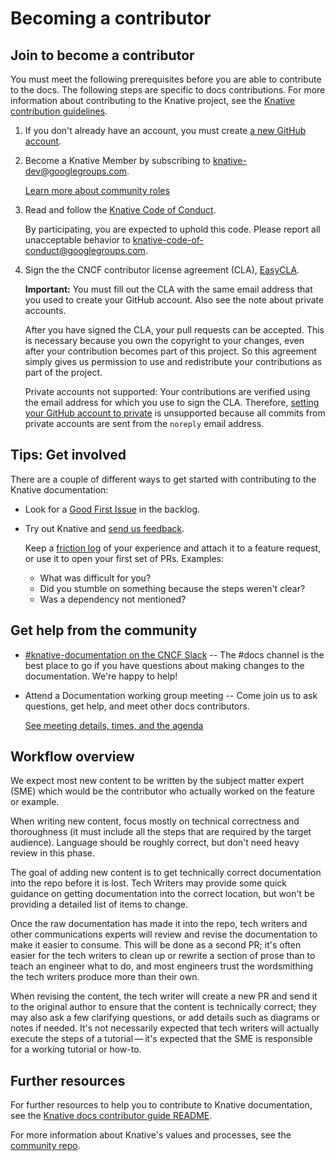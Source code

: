 # Becoming a contributor

## Join to become a contributor

You must meet the following prerequisites before you are able to contribute to
the docs. The following steps are specific to docs contributions.
For more information about contributing to the Knative project, see the
[Knative contribution guidelines](https://github.com/knative/community/blob/main/CONTRIBUTING.md).

1. If you don't already have an account, you must create
   [a new GitHub account](https://github.com/join).

1. Become a Knative Member by subscribing to
   [knative-dev@googlegroups.com](https://groups.google.com/forum/#!forum/knative-dev).

   [Learn more about community roles](https://github.com/knative/community/tree/main/ROLES.md)

1. Read and follow the
   [Knative Code of Conduct](https://github.com/knative/community/blob/main/CODE-OF-CONDUCT.md).

   By participating, you are expected to uphold this code. Please report all
   unacceptable behavior to <knative-code-of-conduct@googlegroups.com>.

1. Sign the the CNCF contributor license agreement (CLA), [EasyCLA](https://easycla.lfx.linuxfoundation.org/).

   **Important:** You must fill out the CLA with the same email address that you
   used to create your GitHub account. Also see the note about private accounts.

   After you have signed the CLA, your pull requests can be accepted. This is necessary because you own the copyright to your changes, even after your contribution becomes part of this project. So this agreement simply gives us permission to use and redistribute your contributions as part of the project.

   Private accounts not supported: Your contributions are verified using the
   email address for which you use to sign the CLA. Therefore,
   [setting your GitHub account to private](https://help.github.com/en/articles/setting-your-commit-email-address)
   is unsupported because all commits from private accounts are sent from the
   `noreply` email address.

## Tips: Get involved

There are a couple of different ways to get started with contributing to the
Knative documentation:

- Look for a
  [Good First Issue](https://github.com/knative/docs/labels/kind%2Fgood-first-issue)
  in the backlog.

- Try out Knative and
  [send us feedback](https://github.com/knative/docs/issues/new?template=docs-feature-request.md).

  Keep a
  [friction log](https://devrel.net/developer-experience/an-introduction-to-friction-logging)
  of your experience and attach it to a feature request, or use it to open your
  first set of PRs. Examples:

  - What was difficult for you?
  - Did you stumble on something because the steps weren't clear?
  - Was a dependency not mentioned?

## Get help from the community

- [#knative-documentation on the CNCF Slack](https://cloud-native.slack.com/archives/C04LY5G9ED7) -- The #docs channel
  is the best place to go if you have questions about making changes to the
  documentation. We're happy to help!

- Attend a Documentation working group meeting
  -- Come join us to ask questions, get help, and meet other docs contributors.

  [See meeting details, times, and the agenda](https://github.com/knative/community/blob/main/working-groups/WORKING-GROUPS.md#documentation--user-experience)

## Workflow overview

We expect most new content to be written by the subject matter expert (SME)
which would be the contributor who actually worked on the feature or example.

When writing new content, focus mostly on technical correctness and thoroughness
(it must include all the steps that are required by the target audience).
Language should be roughly correct, but don't need heavy review in this phase.

The goal of adding new content is to get technically correct documentation into
the repo before it is lost. Tech Writers may provide some quick guidance on
getting documentation into the correct location, but won't be providing a
detailed list of items to change.

Once the raw documentation has made it into the repo, tech writers and other
communications experts will review and revise the documentation to make it
easier to consume. This will be done as a second PR; it's often easier for the
tech writers to clean up or rewrite a section of prose than to teach an engineer
what to do, and most engineers trust the wordsmithing the tech writers produce
more than their own.

When revising the content, the tech writer will create a new PR and send it to
the original author to ensure that the content is technically correct; they may
also ask a few clarifying questions, or add details such as diagrams or notes if
needed. It's not necessarily expected that tech writers will actually execute
the steps of a tutorial — it's expected that the SME is responsible for a
working tutorial or how-to.

## Further resources

For further resources to help you to contribute to Knative documentation, see
the [Knative docs contributor guide README](../README.md).

For more information about Knative's values and processes, see the
[community repo](https://github.com/knative/community).
